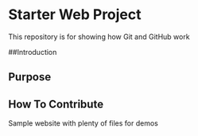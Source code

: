 # Starter Web Project

This repository is for showing how Git and GitHub work

##Introduction

## Purpose

## How To Contribute

Sample website with plenty of files for demos